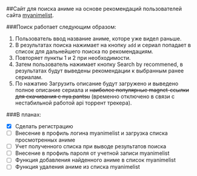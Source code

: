 ##Сайт для поиска аниме на основе рекомендаций пользователей сайта [myanimelist](https://myanimelist.net/).

###Поиск работает следующим образом:

1. Пользователь ввод название аниме, которе уже видел раньше.
2. В результатах поиска нажимает на кнопку `add` и сериал попадает в список для дальнейшего поиска по рекомендациям.
3. Повторяет пункты 1 и 2 при необходимости.
4. Затем пользователь нажимает кнопку Search by recommened, в результатах будут выведены рекомендации к выбранным ранее сериалам.
5. По нажатию Загрузить описание будут загружено и выведено полное описание сериала и ~~наиболее популярные magnet-ссылки для скачивания с nya.pantsu~~ (временно отключено в связи с нестабильной работой api торрент трекера).

###В планах:

- [x] Сделать регистрацию
- [ ] Внесение в профиль логина myanimelist и загрузка списка просмотренных аниме
- [ ] Учет полученного списка при выводе результатов поиска
- [ ] Внесение в профиль пароля от учетной записи myanimelist
- [ ] Функция добавления найденного аниме в список myanimelist
- [ ] Функция удаления аниме из списка myanimelist

